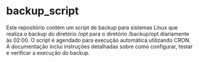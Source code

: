 # backup_script
Este repositório contém um script de backup para sistemas Linux que realiza o backup do diretório /opt para o diretório /backup/opt diariamente às 02:00. O script é agendado para execução automática utilizando CRON. A documentação inclui instruções detalhadas sobre como configurar, testar e verificar a execução do backup.
